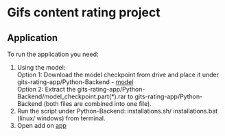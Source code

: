 # Gifs content rating project
## Application
To run the application you need:
1. Using the model:\
    Option 1: Download the model checkpoint from drive and place it under gits-rating-app/Python-Backend - [model](https://drive.google.com/file/d/1q33h-A54cBKFvVaC3aFiVoIKs1NRwx2l/view?usp=drive_link) \
    Option 2: Extract the gits-rating-app/Python-Backend/model_checkpoint.part(*).rar to gits-rating-app/Python-Backend (both files are combined into one file).
2. Run the script under Python-Backend:  installations.sh/ installations.bat (linux/ windows) from terminal.
3. Open add on [app](http://localhost:5000/)
